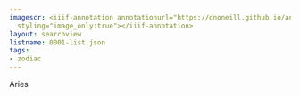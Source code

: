```yaml
---
imagescr: <iiif-annotation annotationurl="https://dnoneill.github.io/annotate/annotations/0001-6.json"
  styling="image_only:true"></iiif-annotation>
layout: searchview
listname: 0001-list.json
tags:
- zodiac
---
```

Aries